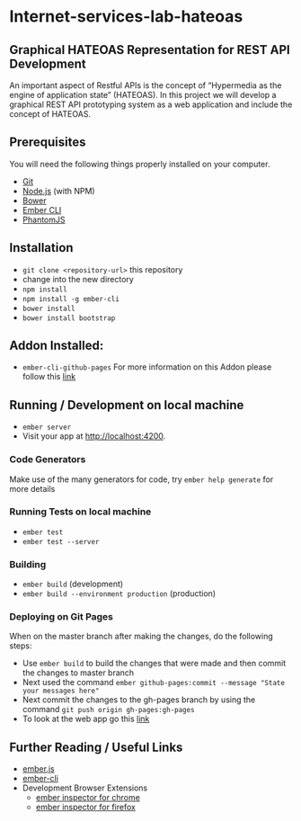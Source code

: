 # Internet-services-lab-hateoas

## Graphical HATEOAS Representation for REST API Development

An important aspect of Restful APIs is the concept of “Hypermedia as the engine of application state” (HATEOAS). In this project we will develop a graphical REST API prototyping system as a web application and include the concept of HATEOAS.

## Prerequisites

You will need the following things properly installed on your computer.

* [Git](http://git-scm.com/)
* [Node.js](http://nodejs.org/) (with NPM)
* [Bower](http://bower.io/)
* [Ember CLI](http://ember-cli.com/)
* [PhantomJS](http://phantomjs.org/)

## Installation

* `git clone <repository-url>` this repository
* change into the new directory
* `npm install`
* `npm install -g ember-cli`
* `bower install`
* `bower install bootstrap`

## Addon Installed:
* `ember-cli-github-pages`
For more information on this Addon please follow this [link](https://github.com/poetic/ember-cli-github-pages)


## Running / Development on local machine

* `ember server`
* Visit your app at [http://localhost:4200](http://localhost:4200).

### Code Generators

Make use of the many generators for code, try `ember help generate` for more details

### Running Tests on local machine

* `ember test`
* `ember test --server`

### Building

* `ember build` (development)
* `ember build --environment production` (production)

### Deploying on Git Pages
When on the master branch after making the changes, do the following steps:
* Use `ember build` to build the changes that were made and then commit the changes to master branch
* Next used the command `ember github-pages:commit --message "State your messages here"`
* Next commit the changes to the gh-pages branch by using the command `git push origin gh-pages:gh-pages`
* To look at the web app go this [link](http://rigvedpatki.github.io/internet-services-lab-hateoas)


## Further Reading / Useful Links

* [ember.js](http://emberjs.com/)
* [ember-cli](http://ember-cli.com/)
* Development Browser Extensions
  * [ember inspector for chrome](https://chrome.google.com/webstore/detail/ember-inspector/bmdblncegkenkacieihfhpjfppoconhi)
  * [ember inspector for firefox](https://addons.mozilla.org/en-US/firefox/addon/ember-inspector/)
